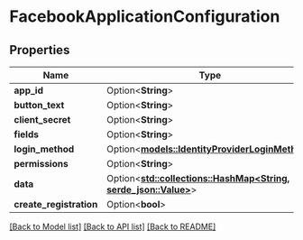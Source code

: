 # FacebookApplicationConfiguration

## Properties

Name | Type | Description | Notes
------------ | ------------- | ------------- | -------------
**app_id** | Option<**String**> |  | [optional]
**button_text** | Option<**String**> |  | [optional]
**client_secret** | Option<**String**> |  | [optional]
**fields** | Option<**String**> |  | [optional]
**login_method** | Option<[**models::IdentityProviderLoginMethod**](IdentityProviderLoginMethod.md)> |  | [optional]
**permissions** | Option<**String**> |  | [optional]
**data** | Option<[**std::collections::HashMap<String, serde_json::Value>**](serde_json::Value.md)> |  | [optional]
**create_registration** | Option<**bool**> |  | [optional]

[[Back to Model list]](../README.md#documentation-for-models) [[Back to API list]](../README.md#documentation-for-api-endpoints) [[Back to README]](../README.md)


